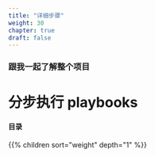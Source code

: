 ```yaml
---
title: "详细步骤"
weight: 30
chapter: true
draft: false
---
```


### 跟我一起了解整个项目

# 分步执行 playbooks

#### 目录
{{% children sort="weight" depth="1" %}}
